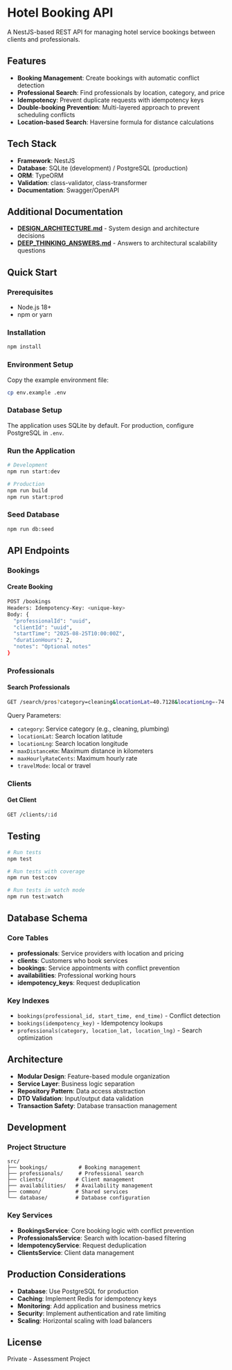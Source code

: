 # Hotel Booking API

A NestJS-based REST API for managing hotel service bookings between clients and professionals.

## Features

- **Booking Management**: Create bookings with automatic conflict detection
- **Professional Search**: Find professionals by location, category, and price
- **Idempotency**: Prevent duplicate requests with idempotency keys
- **Double-booking Prevention**: Multi-layered approach to prevent scheduling conflicts
- **Location-based Search**: Haversine formula for distance calculations

## Tech Stack

- **Framework**: NestJS
- **Database**: SQLite (development) / PostgreSQL (production)
- **ORM**: TypeORM
- **Validation**: class-validator, class-transformer
- **Documentation**: Swagger/OpenAPI

## Additional Documentation

- **[DESIGN_ARCHITECTURE.md](./DESIGN_ARCHITECTURE.md)** - System design and architecture decisions
- **[DEEP_THINKING_ANSWERS.md](./DEEP_THINKING_ANSWERS.md)** - Answers to architectural scalability questions

## Quick Start

### Prerequisites

- Node.js 18+
- npm or yarn

### Installation

```bash
npm install
```

### Environment Setup

Copy the example environment file:

```bash
cp env.example .env
```

### Database Setup

The application uses SQLite by default. For production, configure PostgreSQL in `.env`.

### Run the Application

```bash
# Development
npm run start:dev

# Production
npm run build
npm run start:prod
```

### Seed Database

```bash
npm run db:seed
```

## API Endpoints

### Bookings

#### Create Booking
```bash
POST /bookings
Headers: Idempotency-Key: <unique-key>
Body: {
  "professionalId": "uuid",
  "clientId": "uuid", 
  "startTime": "2025-08-25T10:00:00Z",
  "durationHours": 2,
  "notes": "Optional notes"
}
```

### Professionals

#### Search Professionals
```bash
GET /search/pros?category=cleaning&locationLat=40.7128&locationLng=-74.0060&maxDistanceKm=10
```

Query Parameters:
- `category`: Service category (e.g., cleaning, plumbing)
- `locationLat`: Search location latitude
- `locationLng`: Search location longitude  
- `maxDistanceKm`: Maximum distance in kilometers
- `maxHourlyRateCents`: Maximum hourly rate
- `travelMode`: local or travel

### Clients

#### Get Client
```bash
GET /clients/:id
```

## Testing

```bash
# Run tests
npm test

# Run tests with coverage
npm run test:cov

# Run tests in watch mode
npm run test:watch
```

## Database Schema

### Core Tables

- **professionals**: Service providers with location and pricing
- **clients**: Customers who book services
- **bookings**: Service appointments with conflict prevention
- **availabilities**: Professional working hours
- **idempotency_keys**: Request deduplication

### Key Indexes

- `bookings(professional_id, start_time, end_time)` - Conflict detection
- `bookings(idempotency_key)` - Idempotency lookups
- `professionals(category, location_lat, location_lng)` - Search optimization

## Architecture

- **Modular Design**: Feature-based module organization
- **Service Layer**: Business logic separation
- **Repository Pattern**: Data access abstraction
- **DTO Validation**: Input/output data validation
- **Transaction Safety**: Database transaction management

## Development

### Project Structure

```
src/
├── bookings/          # Booking management
├── professionals/     # Professional search
├── clients/          # Client management
├── availabilities/   # Availability management
├── common/           # Shared services
└── database/         # Database configuration
```

### Key Services

- **BookingsService**: Core booking logic with conflict prevention
- **ProfessionalsService**: Search with location-based filtering
- **IdempotencyService**: Request deduplication
- **ClientsService**: Client data management


## Production Considerations

- **Database**: Use PostgreSQL for production
- **Caching**: Implement Redis for idempotency keys
- **Monitoring**: Add application and business metrics
- **Security**: Implement authentication and rate limiting
- **Scaling**: Horizontal scaling with load balancers

## License

Private - Assessment Project
